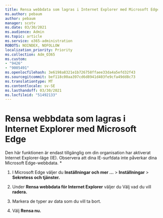```yaml
---
title: Rensa webbdata som lagras i Internet Explorer med Microsoft Edge
ms.author: pebaum
author: pebaum
manager: scotv
ms.date: 03/30/2021
ms.audience: Admin
ms.topic: article
ms.service: o365-administration
ROBOTS: NOINDEX, NOFOLLOW
localization_priority: Priority
ms.collection: Adm_O365
ms.custom:
- "9426"
- "9005491"
ms.openlocfilehash: 3e6198a8321e1b726758ffaee33da4a5efd32f43
ms.sourcegitcommit: bef118c00aa397cd6d8941d403fe9cfa49dd8c73
ms.translationtype: MT
ms.contentlocale: sv-SE
ms.lasthandoff: 03/30/2021
ms.locfileid: "51492133"
---
```

# <a name="use-microsoft-edge-to-clear-the-browsing-data-stored-by-internet-explorer"></a>Rensa webbdata som lagras i Internet Explorer med Microsoft Edge

Den här funktionen är endast tillgänglig om din organisation har aktiverat Internet Explorer-läge (IE). Observera att dina IE-surfdata inte påverkar dina Microsoft Edge-webbdata.
*
1. I Microsoft Edge väljer du **Inställningar och mer ...**  >  **Inställningar**  >  **Sekretess och tjänster.**

1. Under **Rensa webbdata för Internet Explorer** väljer du Välj vad du vill **radera.**

1. Markera de typer av data som du vill ta bort.

1. Välj **Rensa nu.**